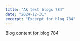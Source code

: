 ```yaml
---
title: "Ak test blogs 784"
date: "2024-12-31"
excerpt: "Excerpt for blog 784"
---
```


Blog content for blog 784
